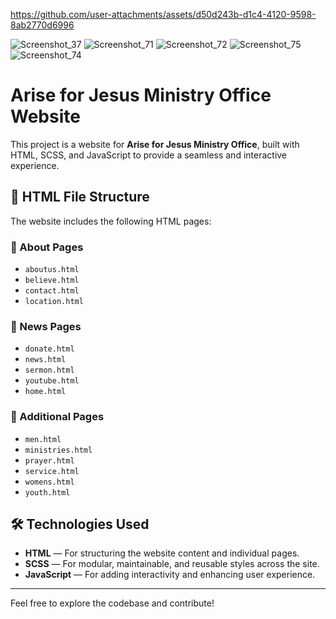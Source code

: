 

https://github.com/user-attachments/assets/d50d243b-d1c4-4120-9598-8ab2770d6996

![Screenshot_37](https://github.com/user-attachments/assets/349da449-cce6-4a46-acbb-77d4c9457626)
![Screenshot_71](https://github.com/user-attachments/assets/e3366fc6-9076-40cd-9d5b-33245b4a9405)
![Screenshot_72](https://github.com/user-attachments/assets/190e1f25-e6e3-4b9a-b271-ed14cdd1a8ca)
![Screenshot_75](https://github.com/user-attachments/assets/6d0ac9ce-ca0f-45c1-9091-c60351f42d39)
![Screenshot_74](https://github.com/user-attachments/assets/ba361a6d-78a0-45c0-bdbb-2a1bd102bf6f)
# Arise for Jesus Ministry Office Website

This project is a website for **Arise for Jesus Ministry Office**, built with HTML, SCSS, and JavaScript to provide a seamless and interactive experience.

## 📂 HTML File Structure

The website includes the following HTML pages:

### 🔹 About Pages
- `aboutus.html`
- `believe.html`
- `contact.html`
- `location.html`

### 🔹 News Pages
- `donate.html`
- `news.html`
- `sermon.html`
- `youtube.html`
- `home.html`

### 🔹 Additional Pages
- `men.html`
- `ministries.html`
- `prayer.html`
- `service.html`
- `womens.html`
- `youth.html`

## 🛠️ Technologies Used

- **HTML** — For structuring the website content and individual pages.
- **SCSS** — For modular, maintainable, and reusable styles across the site.
- **JavaScript** — For adding interactivity and enhancing user experience.

---

Feel free to explore the codebase and contribute!
